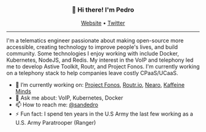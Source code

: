 
<h3 align="center">👋 Hi there! I'm Pedro</h3>
<p align="center">
  <a href="https://fonoster.com">Website</a> •
  <a href="https://twitter.com/sandedro">Twitter</a>
</p>

---
I'm a telematics engineer passionate about making open-source more accessible, creating technology to improve people's lives, and build community. Some technologies I enjoy working with include Docker, Kubernetes, NodeJS, and Redis. My interest in the VoIP and telephony led me to develop Astive Toolkit, Routr, and Project Fonos. I'm currently working on a telephony stack to help companies leave costly CPaaS/UCaaS. 

- 🔭 I’m currently working on: [Project Fonos](https://github.com/fonoster/fonos), [Routr.io](https://routr.io), [Nearo](https://github.com/psanders/nearo), [Kaffeine Minds](https://kaffeineminds.com)
- 💬 Ask me about: VoIP, Kubernetes, Docker
- 📫 How to reach me: [@sandedro](https://twitter.com/sandedro)
- ⚡ Fun fact: I spend ten years in the U.S Army the last few working as a U.S. Army Paratrooper (Ranger) 
